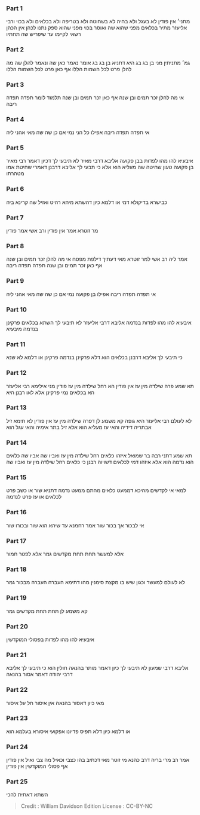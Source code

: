 
### Part 1
מתני׳ אין פודין לא בעגל ולא בחיה לא בשחוטה ולא בטריפה ולא בכלאים ולא בכוי ורבי אליעזר מתיר בכלאים מפני שהוא שה ואוסר בכוי מפני שהוא ספק נתנו לכהן אין הכהן רשאי לקיימו עד שיפריש שה תחתיו

### Part 2
גמ׳ מתניתין מני בן בג בג היא דתניא בן בג בג אומר נאמר כאן שה ונאמר להלן שה מה להלן פרט לכל השמות הללו אף כאן פרט לכל השמות הללו 

### Part 3
אי מה להלן זכר תמים ובן שנה אף כאן זכר תמים ובן שנה תלמוד לומר תפדה תפדה ריבה 

### Part 4
אי תפדה תפדה ריבה אפילו כל הני נמי אם כן שה שה מאי אהני ליה

### Part 5
איבעיא להו מהו לפדות בבן פקועה אליבא דרבי מאיר לא תיבעי לך דכיון דאמר רבי מאיר בן פקועה טעון שחיטה שה מעליא הוא אלא כי תבעי לך אליבא דרבנן דאמרי שחיטת אמו מטהרתו 

### Part 6
כבישרא בדיקולא דמי או דלמא כיון דהשתא מיהא רהיט ואזיל שה קרינא ביה 

### Part 7
מר זוטרא אמר אין פודין ורב אשי אמר פודין 

### Part 8
אמר ליה רב אשי למר זוטרא מאי דעתיך דילפת מפסח אי מה להלן זכר תמים ובן שנה אף כאן זכר תמים ובן שנה תפדה תפדה ריבה 

### Part 9
אי תפדה תפדה ריבה אפילו בן פקועה נמי אם כן שה שה מאי אהני ליה

### Part 10
איבעיא להו מהו לפדות בנדמה אליבא דרבי אליעזר לא תיבעי לך השתא בכלאים פרקינן בנדמה מיבעיא 

### Part 11
כי תיבעי לך אליבא דרבנן בכלאים הוא דלא פרקינן בנדמה פרקינן או דלמא לא שנא 

### Part 12
תא שמע פרה שילדה מין עז אין פודין הא רחל שילדה מין עז פודין מני אילימא רבי אליעזר הא בכלאים נמי פרקינן אלא לאו רבנן היא 

### Part 13
לא לעולם רבי אליעזר היא גופה קא משמע לן דפרה שילדה מין עז אין פודין לא תימא זיל אבתריה דידיה והאי עז מעליא הוא אלא זיל בתר אימיה והאי עגל הוא 

### Part 14
תא שמע דתני רבה בר שמואל איזהו כלאים רחל שילדה מין עז ואביו שה אביו שה כלאים הוא נדמה הוא אלא איזהו דמי לכלאים דשויוה רבנן כי כלאים רחל שילדה מין עז ואביו שה 

### Part 15
למאי אי לקדשים מהיכא דממעט כלאים מהתם ממעט נדמה דתניא שור או כשב פרט לכלאים או עז פרט לנדמה 

### Part 16
אי לבכור אך בכור שור אמר רחמנא עד שיהא הוא שור ובכורו שור 

### Part 17
אלא למעשר תחת תחת מקדשים גמר אלא לפטר חמור 

### Part 18
לא לעולם למעשר וכגון שיש בו מקצת סימנין מהו דתימא העברה העברה מבכור גמר 

### Part 19
קא משמע לן תחת תחת מקדשים גמר

### Part 20
איבעיא להו מהו לפדות בפסולי המוקדשין 

### Part 21
אליבא דרבי שמעון לא תיבעי לך כיון דאמר מותר בהנאה חולין הוא כי תיבעי לך אליבא דרבי יהודה דאמר אסור בהנאה

### Part 22
מאי כיון דאסור בהנאה אין איסור חל על איסור 

### Part 23
או דלמא כיון דלא תפיס פדיונו אפקועי איסורא בעלמא הוא 

### Part 24
אמר רב מרי בריה דרב כהנא מי זוטר מאי דכתיב בהו כצבי וכאיל מה צבי ואיל אין פודין אף פסולי המוקדשין אין פודין 

### Part 25
השתא דאתית להכי

>Credit : William Davidson Edition
>License : CC-BY-NC